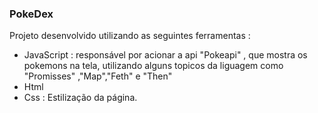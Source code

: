 ### PokeDex
Projeto desenvolvido utilizando as seguintes ferramentas : 

- JavaScript : responsável por acionar a api "Pokeapi" , que mostra os pokemons na tela, utilizando alguns topicos da liguagem como "Promisses" ,"Map","Feth" e "Then"
- Html
- Css : Estilização da página.

